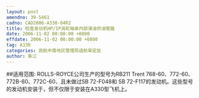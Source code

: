 ```yaml
---
layout: post
amendno: 39-5461
cadno: CAD2006-A330-04R2
title: 检查发动机HP/IP涡轮轴承内部滑油供油管路
date: 2006-11-02 00:00:00 +0800
effdate: 2006-11-02 00:00:00 +0800
tag: A330
categories: 民航中南地区管理局适航审定处
author: 朱江
---
```


##适用范围:
ROLLS-ROYCE公司生产的型号为RB211 Trent 768-60、772-60、772B-60、772C-60、且未做过SB 72-F048和 SB 72-F117的发动机。这些型号的发动机安装于，但不仅限于安装在A330型飞机上。

